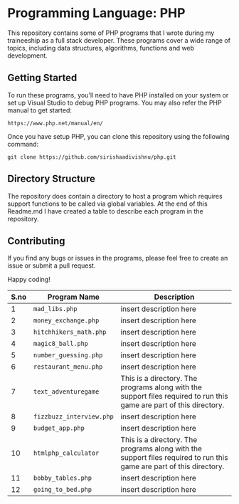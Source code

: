# Programming Language: PHP

This repository contains some of PHP programs that I wrote during my traineeship as a full stack developer. These programs cover a wide range of topics, including data structures, algorithms, functions and web development.

## Getting Started

To run these programs, you'll need to have PHP installed on your system or set up Visual Studio to debug PHP programs. You may also refer the PHP manual to get started:

```
https://www.php.net/manual/en/
```

Once you have setup PHP, you can clone this repository using the following command:

```
git clone https://github.com/sirishaadivishnu/php.git
```

## Directory Structure

The repository does contain a directory to host a program which requires support functions to be called via global variables. At the end of this Readme.md I have created a table to describe each program in the repository.

## Contributing

If you find any bugs or issues in the programs, please feel free to create an issue or submit a pull request.

Happy coding!



| S.no  | Program Name | Description |
| ------------- | ------------- | ------------- |
| 1  | `mad_libs.php`  | insert description here  |
| 2  | `money_exchange.php`  | insert description here  |
| 3  | `hitchhikers_math.php`  | insert description here  |
| 4  | `magic8_ball.php`  | insert description here  |
| 5  | `number_guessing.php`  | insert description here  |
| 6  | `restaurant_menu.php`  | insert description here  |
| 7  | `text_adventuregame`  | This is a directory. The programs along with the support files required to run this game are part of this directory.  |
| 8  | `fizzbuzz_interview.php`  | insert description here  |
| 9  | `budget_app.php`  | insert description here  |
| 10  | `htmlphp_calculator`  | This is a directory. The programs along with the support files required to run this game are part of this directory.  |
| 11  | `bobby_tables.php`  | insert description here  |
| 12  | `going_to_bed.php`  | insert description here  |